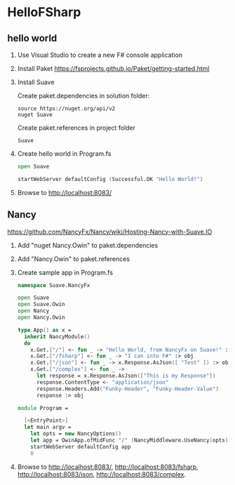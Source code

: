 # HelloFSharp

## hello world

1. Use Visual Studio to create a new F# console application

2. Install Paket https://fsprojects.github.io/Paket/getting-started.html

3. Install Suave

	Create paket.dependencies in solution folder:

	```
	source https://nuget.org/api/v2
	nuget Suave
	```

	Create paket.references in project folder

	```
	Suave
	```

4. Create hello world in Program.fs

	```fsharp
	open Suave

	startWebServer defaultConfig (Successful.OK "Hello World!")
	```

5. Browse to <http://localhost:8083/>

## Nancy

https://github.com/NancyFx/Nancy/wiki/Hosting-Nancy-with-Suave.IO

1. Add "nuget Nancy.Owin" to paket.dependencies

2. Add "Nancy.Owin" to paket.references

3. Create sample app in Program.fs

	```fsharp
	namespace Suave.NancyFx

	open Suave
	open Suave.Owin
	open Nancy
	open Nancy.Owin

	type App() as x =
	  inherit NancyModule()
	  do
		x.Get.["/"] <- fun _ -> "Hello World, from NancyFx on Suave!" :> obj
		x.Get.["/fsharp"] <- fun _ -> "I can into F#" :> obj
		x.Get.["/json"] <- fun _ -> x.Response.AsJson([ "Test" ]) :> obj
		x.Get.["/complex"] <- fun _ -> 
		  let response = x.Response.AsJson(["This is my Response"])
		  response.ContentType <- "application/json"
		  response.Headers.Add("Funky-Header", "Funky-Header-Value")
		  response :> obj

	module Program =

	  [<EntryPoint>]
	  let main argv =
		let opts = new NancyOptions()
		let app = OwinApp.ofMidFunc "/" (NancyMiddleware.UseNancy(opts))
		startWebServer defaultConfig app
		0
	```

5. Browse to <http://localhost:8083/>, <http://localhost:8083/fsharp>, <http://localhost:8083/json>, <http://localhost:8083/complex>.